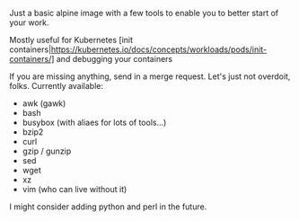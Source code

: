 Just a basic alpine image with a few tools to enable you to better start of your work.

Mostly useful for Kubernetes [init containers|https://kubernetes.io/docs/concepts/workloads/pods/init-containers/]
and debugging your containers

If you are missing anything, send in a merge request. Let's just not overdoit, folks.
Currently available:
- awk (gawk)
- bash
- busybox (with aliaes for lots of tools...)
- bzip2
- curl
- gzip / gunzip
- sed
- wget
- xz
- vim (who can live without it)

I might consider adding python and perl in the future.

